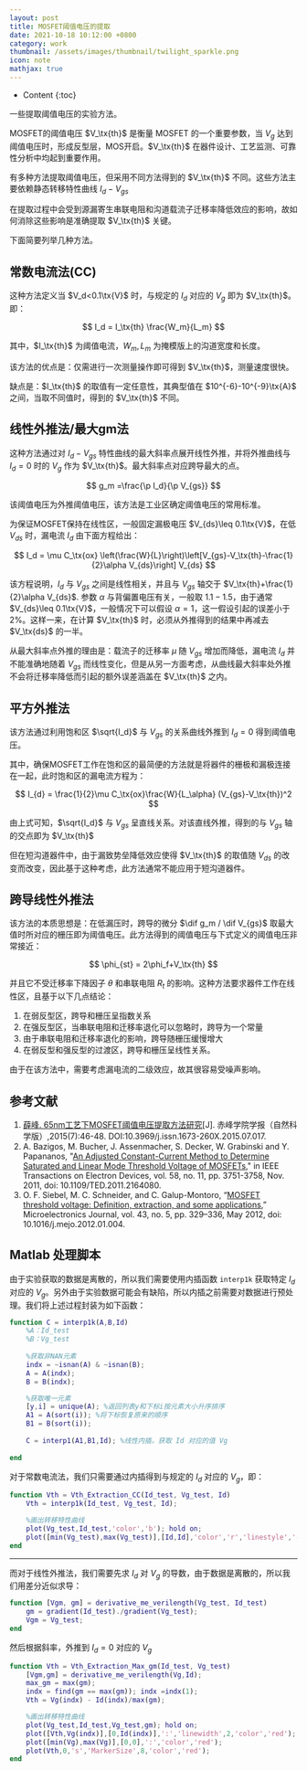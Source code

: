 ```yaml
---
layout: post
title: MOSFET阈值电压的提取
date: 2021-10-18 10:12:00 +0800
category: work
thumbnail: /assets/images/thumbnail/twilight_sparkle.png
icon: note
mathjax: true
---
```


* Content
{:toc}

一些提取阈值电压的实验方法。

<!--more-->

$$
\newcommand{\tx}{\text}
$$

MOSFET的阈值电压 $V_\tx{th}$ 是衡量 MOSFET 的一个重要参数，当 $V_g$ 达到阈值电压时，形成反型层，MOS开启。$V_\tx{th}$ 在器件设计、工艺监测、可靠性分析中均起到重要作用。

有多种方法提取阈值电压，但采用不同方法得到的 $V_\tx{th}$ 不同。这些方法主要依赖静态转移特性曲线 $I_d-V_{gs}$

在提取过程中会受到源漏寄生串联电阻和沟道载流子迁移率降低效应的影响，故如何消除这些影响是准确提取 $V_\tx{th}$ 关键。

下面简要列举几种方法。

## 常数电流法(CC)

这种方法定义当 $V_d<0.1\tx{V}$ 时，与规定的 $I_d$ 对应的 $V_g$ 即为 $V_\tx{th}$。即：

$$
I_d = I_\tx{th} \frac{W_m}{L_m}
$$

其中，$I_\tx{th}$ 为阈值电流，$W_m,L_m$ 为掩模版上的沟道宽度和长度。

该方法的优点是：仅需进行一次测量操作即可得到 $V_\tx{th}$，测量速度很快。

缺点是：$I_\tx{th}$ 的取值有一定任意性，其典型值在 $10^{-6}-10^{-9}\tx{A}$ 之间，当取不同值时，得到的 $V_\tx{th}$ 不同。

## 线性外推法/最大gm法

这种方法通过对 $I_d-V_{gs}$ 特性曲线的最大斜率点展开线性外推，并将外推曲线与 $I_d=0$ 时的 $V_g$ 作为 $V_\tx{th}$。最大斜率点对应跨导最大的点。

$$
g_m =\frac{\p I_d}{\p V_{gs}}
$$

该阈值电压为外推阈值电压，该方法是工业区确定阈值电压的常用标准。

为保证MOSFET保持在线性区，一般固定漏极电压 $V_{ds}\leq 0.1\tx{V}$，在低 $V_{ds}$ 时，漏电流 $I_d$ 由下面方程给出：

$$
I_d = \mu C_\tx{ox} \left(\frac{W}{L}\right)\left[V_{gs}-V_\tx{th}-\frac{1}{2}\alpha V_{ds}\right] V_{ds}
$$

该方程说明，$I_d$ 与 $V_{gs}$ 之间是线性相关，并且与 $V_{gs}$ 轴交于 $V_\tx{th}+\frac{1}{2}\alpha V_{ds}$. 参数 $\alpha$ 与背偏置电压有关，一般取 $1.1-1.5$，由于通常 $V_{ds}\leq 0.1\tx{V}$，一般情况下可以假设 $\alpha=1$，这一假设引起的误差小于 2%。这样一来，在计算 $V_\tx{th}$ 时，必须从外推得到的结果中再减去 $V_\tx{ds}$ 的一半。

从最大斜率点外推的理由是：载流子的迁移率 $\mu$ 随 $V_{gs}$ 增加而降低，漏电流 $I_d$ 并不能准确地随着 $V_{gs}$ 而线性变化，但是从另一方面考虑，从曲线最大斜率处外推不会将迁移率降低而引起的额外误差涵盖在 $V_\tx{th}$ 之内。

## 平方外推法

该方法通过利用饱和区 $\sqrt{I_d}$ 与 $V_{gs}$ 的关系曲线外推到 $I_{d}=0$ 得到阈值电压。

其中，确保MOSFET工作在饱和区的最简便的方法就是将器件的栅极和漏极连接在一起，此时饱和区的漏电流方程为：

$$
I_{d} = \frac{1}{2}\mu C_\tx{ox}\frac{W}{L_\alpha} (V_{gs}-V_\tx{th})^2
$$

由上式可知，$\sqrt{I_d}$ 与 $V_{gs}$ 呈直线关系。对该直线外推，得到的与 $V_{gs}$ 轴的交点即为 $V_\tx{th}$

但在短沟道器件中，由于漏致势垒降低效应使得 $V_\tx{th}$ 的取值随 $V_{ds}$ 的改变而改变，因此基于这种考虑，此方法通常不能应用于短沟道器件。

## 跨导线性外推法

该方法的本质思想是：在低漏压时，跨导的微分 $\dif g_m / \dif V_{gs}$ 取最大值时所对应的栅压即为阈值电压。此方法得到的阈值电压与下式定义的阈值电压非常接近：

$$
\phi_{st} = 2\phi_f+V_\tx{th}
$$

并且它不受迁移率下降因子 $\theta$ 和串联电阻 $R_t$ 的影响。这种方法要求器件工作在线性区，且基于以下几点结论：

1. 在弱反型区，跨导和栅压呈指数关系
2. 在强反型区，当串联电阻和迁移率退化可以忽略时，跨导为一个常量
3. 由于串联电阻和迁移率退化的影响，跨导随栅压缓慢增大
4. 在弱反型和强反型的过渡区，跨导和栅压呈线性关系。

由于在该方法中，需要考虑漏电流的二级效应，故其很容易受噪声影响。

## 参考文献

1. [薛峰. 65nm工艺下MOSFET阈值电压提取方法研究](http://dx.chinadoi.cn/10.3969/j.issn.1673-260X.2015.07.017)[J]. 赤峰学院学报（自然科学版）,2015(7):46-48. DOI:10.3969/j.issn.1673-260X.2015.07.017.
2. A. Bazigos, M. Bucher, J. Assenmacher, S. Decker, W. Grabinski and Y. Papananos, "[An Adjusted Constant-Current Method to Determine Saturated and Linear Mode Threshold Voltage of MOSFETs](https://ieeexplore.ieee.org/document/6003772)," in IEEE Transactions on Electron Devices, vol. 58, no. 11, pp. 3751-3758, Nov. 2011, doi: 10.1109/TED.2011.2164080.
3. O. F. Siebel, M. C. Schneider, and C. Galup-Montoro, “[MOSFET threshold voltage: Definition, extraction, and some applications](https://doi.org/10.1016/j.mejo.2012.01.004),” Microelectronics Journal, vol. 43, no. 5, pp. 329–336, May 2012, doi: 10.1016/j.mejo.2012.01.004.


## Matlab 处理脚本

由于实验获取的数据是离散的，所以我们需要使用内插函数 `interp1k` 获取特定 $I_d$ 对应的 $V_g$。另外由于实验数据可能会有缺陷，所以内插之前需要对数据进行预处理。我们将上述过程封装为如下函数：

```matlab
function C = interp1k(A,B,Id)
    %A：Id_test
    %B：Vg_test
    
    %获取非NAN元素
    indx = ~isnan(A) & ~isnan(B);
    A = A(indx);
    B = B(indx);

    %获取唯一元素
    [y,i] = unique(A); %返回列表y和下标i按元素大小升序排序
    A1 = A(sort(i)); %将下标恢复原来的顺序
    B1 = B(sort(i));
    
    C = interp1(A1,B1,Id); %线性内插，获取 Id 对应的值 Vg
    
end
```

对于常数电流法，我们只需要通过内插得到与规定的 $I_d$ 对应的 $V_g$，即：

```matlab
function Vth = Vth_Extraction_CC(Id_test, Vg_test, Id)
    Vth = interp1k(Id_test, Vg_test, Id);

    %画出转移特性曲线
    plot(Vg_test,Id_test,'color','b'); hold on;
    plot([min(Vg_test),max(Vg_test)],[Id,Id],'color','r','linestyle','--');
end
```

---

而对于线性外推法，我们需要先求 $I_d$ 对 $V_g$ 的导数，由于数据是离散的，所以我们用差分近似求导：

```matlab
function [Vgm, gm] = derivative_me_verilength(Vg_test, Id_test)
    gm = gradient(Id_test)./gradient(Vg_test);
    Vgm = Vg_test;
end
```

然后根据斜率，外推到 $I_d=0$ 对应的 $V_g$

```matlab
function Vth = Vth_Extraction_Max_gm(Id_test, Vg_test)
    [Vgm,gm] = derivative_me_verilength(Vg,Id); 
    max_gm = max(gm);
    indx = find(gm == max(gm)); indx =indx(1);
    Vth = Vg(indx) - Id(indx)/max(gm);

    %画出转移特性曲线
    plot(Vg_test,Id_test,Vg_test,gm); hold on;
    plot([Vth,Vg(indx)],[0,Id(indx)],':','linewidth',2,'color','red');
    plot([min(Vg),max(Vg)],[0,0],':','color','red'); 
    plot(Vth,0,'s','MarkerSize',8,'color','red');
end
```